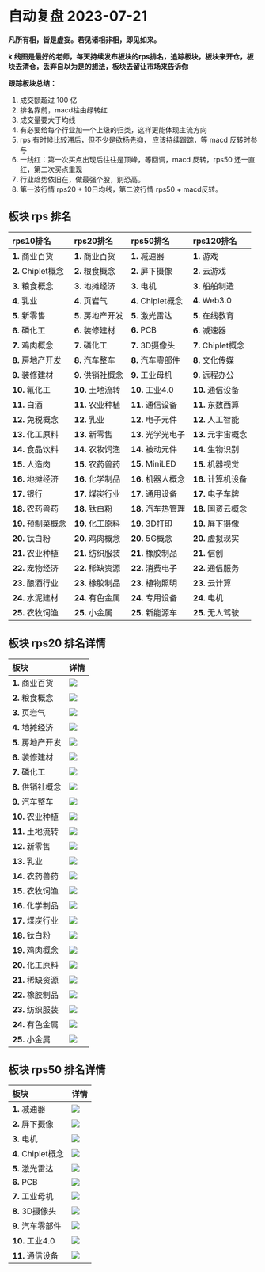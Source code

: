 # 自动复盘 2023-07-21

**凡所有相，皆是虚妄。若见诸相非相，即见如来。**

**k 线图是最好的老师，每天持续发布板块的rps排名，追踪板块，板块来开仓，板块去清仓，丢弃自以为是的想法，板块去留让市场来告诉你**
        
**跟踪板块总结：**
1. 成交额超过 100 亿
2. 排名靠前，macd柱由绿转红
3. 成交量要大于均线
4. 有必要给每个行业加一个上级的归类，这样更能体现主流方向
5. rps 有时候比较滞后，但不少是欲杨先抑， 应该持续跟踪，等 macd 反转时参与
6. 一线红：第一次买点出现后往往是顶峰，等回调，macd 反转，rps50 还一直红，第二次买点重现
7. 行业趋势依旧在，做最强个股，别恐高。
8. 第一波行情 rps20 + 10日均线，第二波行情 rps50 + macd反转。
        
## 板块 rps 排名
| rps10排名          | rps20排名         | rps50排名          | rps120排名         |
|:-------------------|:------------------|:-------------------|:-------------------|
| **1.** 商业百货    | **1.** 商业百货   | **1.** 减速器      | **1.** 游戏        |
| **2.** Chiplet概念 | **2.** 粮食概念   | **2.** 屏下摄像    | **2.** 云游戏      |
| **3.** 粮食概念    | **3.** 地摊经济   | **3.** 电机        | **3.** 船舶制造    |
| **4.** 乳业        | **4.** 页岩气     | **4.** Chiplet概念 | **4.** Web3.0      |
| **5.** 新零售      | **5.** 房地产开发 | **5.** 激光雷达    | **5.** 在线教育    |
| **6.** 磷化工      | **6.** 装修建材   | **6.** PCB         | **6.** 减速器      |
| **7.** 鸡肉概念    | **7.** 磷化工     | **7.** 3D摄像头    | **7.** Chiplet概念 |
| **8.** 房地产开发  | **8.** 汽车整车   | **8.** 汽车零部件  | **8.** 文化传媒    |
| **9.** 装修建材    | **9.** 供销社概念 | **9.** 工业母机    | **9.** 远程办公    |
| **10.** 氟化工     | **10.** 土地流转  | **10.** 工业4.0    | **10.** 通信设备   |
| **11.** 白酒       | **11.** 农业种植  | **11.** 通信设备   | **11.** 东数西算   |
| **12.** 免税概念   | **12.** 乳业      | **12.** 电子元件   | **12.** 人工智能   |
| **13.** 化工原料   | **13.** 新零售    | **13.** 光学光电子 | **13.** 元宇宙概念 |
| **14.** 食品饮料   | **14.** 农牧饲渔  | **14.** 被动元件   | **14.** 生物识别   |
| **15.** 人造肉     | **15.** 农药兽药  | **15.** MiniLED    | **15.** 机器视觉   |
| **16.** 地摊经济   | **16.** 化学制品  | **16.** 机器人概念 | **16.** 计算机设备 |
| **17.** 银行       | **17.** 煤炭行业  | **17.** 通用设备   | **17.** 电子车牌   |
| **18.** 农药兽药   | **18.** 钛白粉    | **18.** 汽车热管理 | **18.** 国资云概念 |
| **19.** 预制菜概念 | **19.** 化工原料  | **19.** 3D打印     | **19.** 屏下摄像   |
| **20.** 钛白粉     | **20.** 鸡肉概念  | **20.** 5G概念     | **20.** 虚拟现实   |
| **21.** 农业种植   | **21.** 纺织服装  | **21.** 橡胶制品   | **21.** 信创       |
| **22.** 宠物经济   | **22.** 稀缺资源  | **22.** 消费电子   | **22.** 通信服务   |
| **23.** 酿酒行业   | **23.** 橡胶制品  | **23.** 植物照明   | **23.** 云计算     |
| **24.** 水泥建材   | **24.** 有色金属  | **24.** 专用设备   | **24.** 电机       |
| **25.** 农牧饲渔   | **25.** 小金属    | **25.** 新能源车   | **25.** 无人驾驶   |
## 板块 rps20 排名详情
| 板块              | 详情                                                                                                |
|:------------------|:----------------------------------------------------------------------------------------------------|
| **1.** 商业百货   | ![](https://sykent-blog-image.oss-cn-beijing.aliyuncs.com/quant/image/2023/7/1689926727324-tmp.jpg) |
| **2.** 粮食概念   | ![](https://sykent-blog-image.oss-cn-beijing.aliyuncs.com/quant/image/2023/7/1689926728675-tmp.jpg) |
| **3.** 页岩气     | ![](https://sykent-blog-image.oss-cn-beijing.aliyuncs.com/quant/image/2023/7/1689926729690-tmp.jpg) |
| **4.** 地摊经济   | ![](https://sykent-blog-image.oss-cn-beijing.aliyuncs.com/quant/image/2023/7/1689926730659-tmp.jpg) |
| **5.** 房地产开发 | ![](https://sykent-blog-image.oss-cn-beijing.aliyuncs.com/quant/image/2023/7/1689926731638-tmp.jpg) |
| **6.** 装修建材   | ![](https://sykent-blog-image.oss-cn-beijing.aliyuncs.com/quant/image/2023/7/1689926732657-tmp.jpg) |
| **7.** 磷化工     | ![](https://sykent-blog-image.oss-cn-beijing.aliyuncs.com/quant/image/2023/7/1689926733808-tmp.jpg) |
| **8.** 供销社概念 | ![](https://sykent-blog-image.oss-cn-beijing.aliyuncs.com/quant/image/2023/7/1689926734641-tmp.jpg) |
| **9.** 汽车整车   | ![](https://sykent-blog-image.oss-cn-beijing.aliyuncs.com/quant/image/2023/7/1689926735706-tmp.jpg) |
| **10.** 农业种植  | ![](https://sykent-blog-image.oss-cn-beijing.aliyuncs.com/quant/image/2023/7/1689926736871-tmp.jpg) |
| **11.** 土地流转  | ![](https://sykent-blog-image.oss-cn-beijing.aliyuncs.com/quant/image/2023/7/1689926737972-tmp.jpg) |
| **12.** 新零售    | ![](https://sykent-blog-image.oss-cn-beijing.aliyuncs.com/quant/image/2023/7/1689926738940-tmp.jpg) |
| **13.** 乳业      | ![](https://sykent-blog-image.oss-cn-beijing.aliyuncs.com/quant/image/2023/7/1689926739941-tmp.jpg) |
| **14.** 农药兽药  | ![](https://sykent-blog-image.oss-cn-beijing.aliyuncs.com/quant/image/2023/7/1689926740874-tmp.jpg) |
| **15.** 农牧饲渔  | ![](https://sykent-blog-image.oss-cn-beijing.aliyuncs.com/quant/image/2023/7/1689926741969-tmp.jpg) |
| **16.** 化学制品  | ![](https://sykent-blog-image.oss-cn-beijing.aliyuncs.com/quant/image/2023/7/1689926743074-tmp.jpg) |
| **17.** 煤炭行业  | ![](https://sykent-blog-image.oss-cn-beijing.aliyuncs.com/quant/image/2023/7/1689926744072-tmp.jpg) |
| **18.** 钛白粉    | ![](https://sykent-blog-image.oss-cn-beijing.aliyuncs.com/quant/image/2023/7/1689926744991-tmp.jpg) |
| **19.** 鸡肉概念  | ![](https://sykent-blog-image.oss-cn-beijing.aliyuncs.com/quant/image/2023/7/1689926745941-tmp.jpg) |
| **20.** 化工原料  | ![](https://sykent-blog-image.oss-cn-beijing.aliyuncs.com/quant/image/2023/7/1689926746891-tmp.jpg) |
| **21.** 稀缺资源  | ![](https://sykent-blog-image.oss-cn-beijing.aliyuncs.com/quant/image/2023/7/1689926747953-tmp.jpg) |
| **22.** 橡胶制品  | ![](https://sykent-blog-image.oss-cn-beijing.aliyuncs.com/quant/image/2023/7/1689926748907-tmp.jpg) |
| **23.** 纺织服装  | ![](https://sykent-blog-image.oss-cn-beijing.aliyuncs.com/quant/image/2023/7/1689926749872-tmp.jpg) |
| **24.** 有色金属  | ![](https://sykent-blog-image.oss-cn-beijing.aliyuncs.com/quant/image/2023/7/1689926750781-tmp.jpg) |
| **25.** 小金属    | ![](https://sykent-blog-image.oss-cn-beijing.aliyuncs.com/quant/image/2023/7/1689926751756-tmp.jpg) |
## 板块 rps50 排名详情
| 板块               | 详情                                                                                                |
|:-------------------|:----------------------------------------------------------------------------------------------------|
| **1.** 减速器      | ![](https://sykent-blog-image.oss-cn-beijing.aliyuncs.com/quant/image/2023/7/1689926752714-tmp.jpg) |
| **2.** 屏下摄像    | ![](https://sykent-blog-image.oss-cn-beijing.aliyuncs.com/quant/image/2023/7/1689926753785-tmp.jpg) |
| **3.** 电机        | ![](https://sykent-blog-image.oss-cn-beijing.aliyuncs.com/quant/image/2023/7/1689926754691-tmp.jpg) |
| **4.** Chiplet概念 | ![](https://sykent-blog-image.oss-cn-beijing.aliyuncs.com/quant/image/2023/7/1689926755672-tmp.jpg) |
| **5.** 激光雷达    | ![](https://sykent-blog-image.oss-cn-beijing.aliyuncs.com/quant/image/2023/7/1689926756606-tmp.jpg) |
| **6.** PCB         | ![](https://sykent-blog-image.oss-cn-beijing.aliyuncs.com/quant/image/2023/7/1689926757656-tmp.jpg) |
| **7.** 工业母机    | ![](https://sykent-blog-image.oss-cn-beijing.aliyuncs.com/quant/image/2023/7/1689926758704-tmp.jpg) |
| **8.** 3D摄像头    | ![](https://sykent-blog-image.oss-cn-beijing.aliyuncs.com/quant/image/2023/7/1689926759670-tmp.jpg) |
| **9.** 汽车零部件  | ![](https://sykent-blog-image.oss-cn-beijing.aliyuncs.com/quant/image/2023/7/1689926760590-tmp.jpg) |
| **10.** 工业4.0    | ![](https://sykent-blog-image.oss-cn-beijing.aliyuncs.com/quant/image/2023/7/1689926761599-tmp.jpg) |
| **11.** 通信设备   | ![](https://sykent-blog-image.oss-cn-beijing.aliyuncs.com/quant/image/2023/7/1689926762546-tmp.jpg) |
